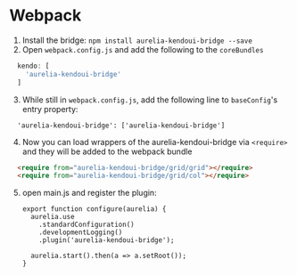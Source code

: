# Webpack
1. Install the bridge: `npm install aurelia-kendoui-bridge --save`
2. Open `webpack.config.js` and add the following to the `coreBundles`
```javascript
  kendo: [
    'aurelia-kendoui-bridge'
  ]
```
3. While still in `webpack.config.js`, add the following line to `baseConfig`'s entry property:
```
  'aurelia-kendoui-bridge': ['aurelia-kendoui-bridge']
```
4. Now you can load wrappers of the aurelia-kendoui-bridge via `<require>` and they will be added to the webpack bundle
```html
  <require from="aurelia-kendoui-bridge/grid/grid"></require>
  <require from="aurelia-kendoui-bridge/grid/col"></require>
```
5. open main.js and register the plugin:
    ```
    export function configure(aurelia) {
      aurelia.use
        .standardConfiguration()
        .developmentLogging()
        .plugin('aurelia-kendoui-bridge');

      aurelia.start().then(a => a.setRoot());
    }
    ```